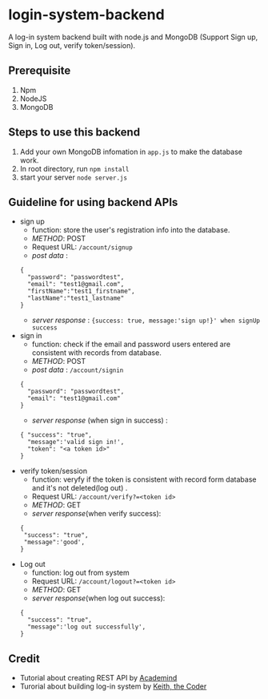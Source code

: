 # login-system-backend
A log-in system backend built with node.js and MongoDB (Support Sign up, Sign in, Log out, verify token/session).

## Prerequisite
   1. Npm
   2. NodeJS
   3. MongoDB
   
## Steps to use this backend 
   1. Add your own MongoDB infomation in `app.js` to make the database work.
   2. In root directory, run `npm install`
   3. start your server `node server.js`

## Guideline for using backend APIs
   * sign up
     * function: store the user's registration info into the database.
     * _METHOD_: POST
     * Request URL: `/account/signup`
     * _post data_ : 
     ```
     {
       "password": "passwordtest",
       "email": "test1@gmail.com",
       "firstName":"test1_firstname",
       "lastName":"test1_lastname"
     }
     ```
     * _server response_ : `{success: true, message:'sign up!}' when signUp success` 
   * sign in
     * function: check if the email and password users entered are consistent with records from database.
     * _METHOD_: POST
     * _post data_ : `/account/signin`
     ```
     {
       "password": "passwordtest",
       "email": "test1@gmail.com"
     }
     ```
     * _server response_ (when sign in success)  : 
     ```
     { "success": "true",
       "message":'valid sign in!',
       "token": "<a token id>" 
     }
     ```   
   * verify token/session
     * function: veryfy if the token is consistent with record form database and it's not deleted(log out) .
     * Request URL: `/account/verify?=<token id>`
     * _METHOD_: GET
     * _server response_(when verify success): 
     ```
     { 
      "success": "true",
      "message":'good',
     }
     ```  
   * Log out
     * function: log out from system
     * Request URL: `/account/logout?=<token id>`
     * _METHOD_: GET
     * _server response_(when log out success):
     ```
     { 
       "success": "true",
       "message":'log out successfully',
     }
     ```   
                           
                         
   
## Credit
   - Tutorial about creating REST API by [Academind](https://www.youtube.com/watch?v=WDrU305J1yw&list=PL3na9fqTo57-YCLaivCqWZFodzzothPBS&index=9&t=1030s)
   - Turorial about building log-in system by [Keith, the Coder](https://www.youtube.com/watch?v=s1swJLYxLAA&list=PL3na9fqTo57-YCLaivCqWZFodzzothPBS&index=7)
